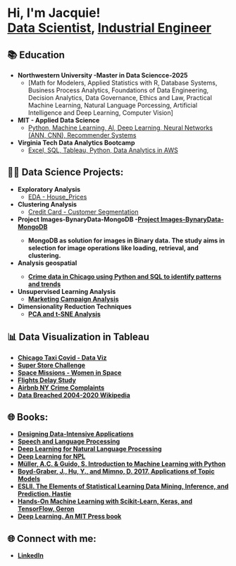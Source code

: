<h1>Hi, I'm Jacquie! <br/><a href="https://github.com/Jacquelinepersha">Data Scientist</a>, <a href="https://www.linkedin.com/in/jacqueline-persha/">Industrial Engineer</a>
  
 <h2>📚 Education</h2>

- <b>Northwestern University -Master in Data Sciencce-2025 </b>
  - [Math for Modelers, Applied Statistics with R, Database Systems, Business Process Analytics, Foundations of Data Engineering, Decision Analytics, Data Governance, Ethics and Law, Practical Machine Learning, Natural Language Porcessing, Artificial Intelligence and Deep Learning, Computer Vision]
- <b>MIT - Applied Data Science </b>
  - [Python, Machine Learning, AI, Deep Learning, Neural Networks (ANN, CNN), Recommender Systems](https://www.credential.net/a5daef1a-be79-4a76-b9fe-082307b3a4c0#gs.a23sdj)
- <b>Virginia Tech Data Analytics Bootcamp</b>
  - [Excel, SQL, Tableau, Python, Data Analytics in AWS](https://www.parchment.com/u/award/8a86de7003c185dd679ef003d9913557)</b></i>

<h2>👨‍💻 Data Science Projects:</h2>

- <b>Exploratory Analysis</b>
  - [EDA - House_Prices](https://github.com/Jacquelinepersha/EDA_House_prices)
- <b>Clustering Analysis</b>
  - [Credit Card - Customer Segmentation](https://github.com/Jacquelinepersha/Unsupervised_Learning_Credit_Card/blob/ce5578a1ef6e09e07f69c1ae94dc665a03913334/Notebook_Unsupervised_Learning_Credit_Card_GitHub.ipynb)
- <b>Project Images-BynaryData-MongoDB<b/>
  -[Project Images-BynaryData-MongoDB](https://github.com/Jacquelinepersha/Converting-Images-in-Binary-Uploas-in-Mongo-Cluster-and-Retrieve/blob/main/Converting_Images_in_Binary_MongoDB_code_.ipynb)
  - MongoDB as solution for images in Binary data. The study aims in selection for image operations like loading, retrieval, and clustering.
- <b>Analysis geospatial
  - [Crime data in Chicago using Python and SQL to identify patterns and trends](https://github.com/Jacquelinepersha/Chicago_Crimes-/blob/main/GitHub_Persha_Chicago_Food.ipynb)
- <b>Unsupervised Learning Analysis</b>
  - [Marketing Campaign Analysis](https://github.com/Jacquelinepersha/Marketing-Campaign-Part-1)
- <b>Dimensionality Reduction Techniques</b>
  - [PCA and t-SNE Analysis](https://github.com/Jacquelinepersha/PCA_and_tSNE_Auto_Jacqueline-Persha.git)</b></i>



<h2>📊 Data Visualization in Tableau</h2>

- [Chicago Taxi Covid - Data Viz](https://public.tableau.com/app/profile/jacqueline4374/viz/Chicago_Taxi_Covid_Tableau/Dashboard1)
- [Super Store Challenge](https://public.tableau.com/views/SuperStoreChallenge/ExecutiveOverview?:language=en-US&:display_count=n&:origin=viz_share_link)
- [Space Missions - Women in Space](https://public.tableau.com/views/SpaceMissions_16451169344810/Dash1?:language=en-US&:display_count=n&:origin=viz_share_link)
- [Flights Delay Study](https://public.tableau.com/views/AssessmentTableau_16446150601110/FlightsTable?:language=en-US&:display_count=n&:origin=viz_share_link)
- [Airbnb NY Crime Complaints](https://public.tableau.com/views/AirbnbNYCrimeComplaints/WordCloud12yrs?:language=en-US&:display_count=n&:origin=viz_share_link)
- [Data Breached 2004-2020 Wikipedia](https://public.tableau.com/views/DataBreach2004-2020/DataBreach?:language=en-US&:display_count=n&:origin=viz_share_link)


<h2>🌐 Books:</h2>

- [Designing Data-Intensive Applications](https://github.com/lafengnan/ebooks-1/blob/master/Designing%20Data%20Intensive%20Applications.pdf)
- [Speech and Language Processing](https://web.stanford.edu/~jurafsky/slp3/)
- [Deep Learning for Natural Language Processing](https://learning.oreilly.com/library/view/deep-learning-for/9781617295447/)
- [Deep Learning for NPL]([deep_learning_for_nlp.pdf](https://github.com/user-attachments/files/19719584/deep_learning_for_nlp.pdf))
- [Müller, A.C. & Guido, S. Introduction to Machine Learning with Python](https://drive.google.com/file/d/10Vrml277NCOa6SS9GV10m847jtPynt_n/view?pli=1)
- [Boyd-Graber, J., Hu, Y., and Mimno, D. 2017. Applications of Topic Models](https://mimno.infosci.cornell.edu/papers/2017_fntir_tm_applications.pdf)
- [ESLII. The Elements of Statistical Learning Data Mining, Inference, and Prediction. Hastie](http://www.stat.ucla.edu/~ywu/research/documents/ESLII.pdf)
- [Hands-On Machine Learning with Scikit-Learn, Keras, and TensorFlow, Geron](https://learning.oreilly.com/library/view/hands-on-machine-learning/9781492032632/preface01.html#idm45022196339192)
- [Deep Learning. An MIT Press book](https://www.deeplearningbook.org/)


  
<h2>🌐 Connect with me:</h2>

- [LinkedIn](https://linkedin.com/in/jacqueline-persha)




